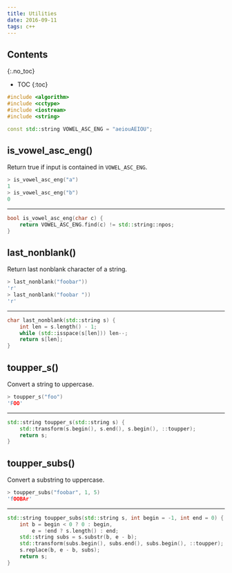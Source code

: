 ```yaml
---
title: Utilities
date: 2016-09-11
tags: c++
---
```


## Contents
{:.no_toc}

* TOC
{:toc}

```cpp
#include <algorithm>
#include <cctype>
#include <iostream>
#include <string>

const std::string VOWEL_ASC_ENG = "aeiouAEIOU";
```

## is_vowel_asc_eng()
Return true if input is contained in `VOWEL_ASC_ENG`.

```cpp
> is_vowel_asc_eng("a")
1
> is_vowel_asc_eng("b")
0
```

---

```cpp
bool is_vowel_asc_eng(char c) {
    return VOWEL_ASC_ENG.find(c) != std::string::npos;
}
```

## last_nonblank()
Return last nonblank character of a string.

```cpp
> last_nonblank("foobar"))
'r'
> last_nonblank("foobar "))
'r'
```

---

```cpp
char last_nonblank(std::string s) {
    int len = s.length() - 1;
    while (std::isspace(s[len])) len--;
    return s[len];
}
```

## toupper_s()
Convert a string to uppercase.

```cpp
> toupper_s("foo")
'FOO'
```

---

```cpp
std::string toupper_s(std::string s) {
    std::transform(s.begin(), s.end(), s.begin(), ::toupper);
    return s;
}
```

## toupper_subs()
Convert a substring to uppercase.

```cpp
> toupper_subs("foobar", 1, 5)
'fOOBAr'
```

---

```cpp
std::string toupper_subs(std::string s, int begin = -1, int end = 0) {
    int b = begin < 0 ? 0 : begin,
        e = !end ? s.length() : end;
    std::string subs = s.substr(b, e - b);
    std::transform(subs.begin(), subs.end(), subs.begin(), ::toupper);
    s.replace(b, e - b, subs);
    return s;
}
```
